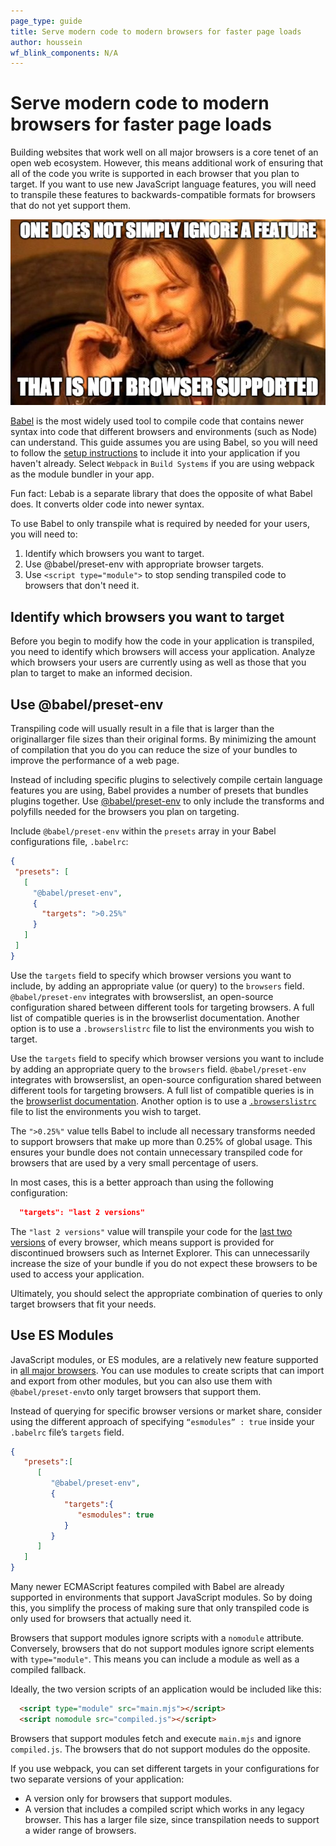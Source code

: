 ```yaml
---
page_type: guide
title: Serve modern code to modern browsers for faster page loads
author: houssein
wf_blink_components: N/A
---
```


# Serve modern code to modern browsers for faster page loads

Building websites that work well on all major browsers is a core tenet of an
open web ecosystem. However, this means additional work of ensuring that all of
the code you write is supported in each browser that you plan to target. If you
want to use new JavaScript language features, you will need to transpile these
features to backwards-compatible formats for browsers that do not yet support
them.

![Boromir spreading wisdom meme](./serve-modern-code-to-modern-browsers-1.png)

[Babel](https://babeljs.io/docs/en) is the most widely used tool to compile code
that contains newer syntax into code that different browsers and environments
(such as Node) can understand. This guide assumes you are using Babel, so you
will need to follow the [setup instructions](https://babeljs.io/setup) to
include it into your application if you haven't already. Select `Webpack` 
in `Build Systems` if you are using webpack as the module bundler in your app.

<div class="aside note">
Fun fact: Lebab is a separate library that does the opposite of what Babel does. 
It converts older code into newer syntax.
</div>

To use Babel to only transpile what is required by needed for your users, you
will need to:

1. Identify which browsers you want to target.
2. Use @babel/preset-env with appropriate browser targets.
3. Use `<script type="module">` to stop sending transpiled code to browsers that don't need it.

## Identify which browsers you want to target

Before you begin to modify how the code in your application is transpiled, you 
need to identify which browsers will access your application. Analyze which browsers 
your users are currently using as well as those that you plan to target to make an 
informed decision.

## Use @babel/preset-env

Transpiling code will usually result in a file that is larger than the
originallarger file sizes than their original forms. By minimizing the amount of
compilation that you do you can reduce the size of your bundles to improve the
performance of a web page.

Instead of including specific plugins to selectively compile certain language
features you are using, Babel provides a number of presets that bundles plugins
together. Use [@babel/preset-env](https://babeljs.io/docs/en/babel-preset-env)
to only include the transforms and polyfills needed for the browsers you plan on
targeting.

Include `@babel/preset-env` within the `presets` array in your Babel
configurations file, `.babelrc`:

```json
{
 "presets": [
   [
     "@babel/preset-env",
     {
       "targets": ">0.25%"
     }
   ]
 ]
}
```

Use the `targets` field to specify which browser versions you want to include, by adding an appropriate value (or query) to the `browsers` field. `@babel/preset-env` integrates with browserslist, an open-source configuration shared between different tools for targeting browsers. A full list of compatible queries is in the browserlist documentation. Another option is to use a `.browserslistrc` file to list the environments you wish to target.

Use the `targets` field to specify which browser versions you want to include 
by adding an appropriate query to the `browsers` field. `@babel/preset-env`
integrates with browserslist, an open-source configuration shared between different 
tools for targeting browsers. A full list of compatible queries is in the 
[browserlist documentation](https://github.com/browserslist/browserslist#full-list). 
Another option is to use a [`.browserslistrc`](https://babeljs.io/docs/en/babel-preset-env#browserslist-integration) file to list the environments 
you wish to target.

The `">0.25%"` value tells Babel to include all necessary transforms 
needed to support browsers that make up more than 0.25% of global
usage. This ensures your bundle does not contain unnecessary transpiled 
code for browsers that are used by a very small percentage of users.

In most cases, this is a better approach than using the following
configuration:

```json
  "targets": "last 2 versions"
```

The `"last 2 versions"` value will transpile your code for the 
[last two versions](http://browserl.ist/?q=last+2+versions) of every browser, 
which means support is provided for discontinued browsers such as Internet Explorer.
This can unnecessarily increase the size of your bundle if you do not expect these 
browsers to be used to access your application.

Ultimately, you should select the appropriate combination of queries to only
target browsers that fit your needs.

## Use ES Modules

JavaScript modules, or ES modules, are a relatively new feature supported in
[all major browsers](https://caniuse.com/#feat=es6-module). You can use modules
to create scripts that can import and export from other modules, but you can
also use them with `@babel/preset-env`to only target browsers that support
them.

Instead of querying for specific browser versions or market share, consider 
using the different approach of specifying `“esmodules” : true` inside 
your `.babelrc` file’s `targets` field.

```json
{
   "presets":[
      [
         "@babel/preset-env",
         {
            "targets":{
               "esmodules": true
            }
         }
      ]
   ]
}
```

Many newer ECMAScript features compiled with Babel are already supported 
in environments that support JavaScript modules. So by doing this, you 
simplify the process of making sure that only transpiled code is only used 
for browsers that actually need it.

Browsers that support modules ignore scripts with a `nomodule` attribute. 
Conversely, browsers that do not support modules ignore script elements with 
`type="module"`. This means you can include a module as well as a compiled fallback.

Ideally, the two version scripts of an application would be included like this:

```html
  <script type="module" src="main.mjs"></script>
  <script nomodule src="compiled.js"></script>
```

Browsers that support modules fetch and execute `main.mjs` and ignore `compiled.js`. 
The browsers that do not support modules do the opposite.

If you use webpack, you can set different targets in your configurations for two 
separate versions of your application:

* A version only for browsers that support modules.
* A version that includes a compiled script which works in any legacy browser. This has a larger file size, since transpilation needs to support a wider range of browsers.